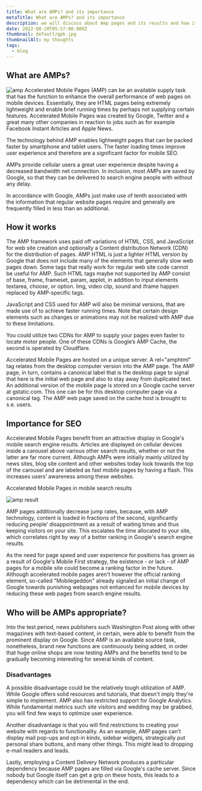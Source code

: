 ```yaml
---
title: What are AMPs? and its importance
metaTitle: What are AMPs? and its importance
description: we will discuss about Amp pages and its results and how it can improve traffic and mobile experience
date: 2022-08-20T05:57:00.000Z
thumbnail: default/gpk.jpg
thumbnailAlt: my thoughts
tags:
  - blog
---
```


## What are AMPs?
![amp ](https://upload.wikimedia.org/wikipedia/commons/thumb/a/a5/Accelerated_Mobile_Pages_logo.svg/1200px-Accelerated_Mobile_Pages_logo.svg.png)
Accelerated Mobile Pages (AMP) can be an available supply task that has the function to enhance the overall performance of web pages on mobile devices. Essentially, they are HTML pages being extremely lightweight and enable brief running times by perhaps not supplying certain features. Accelerated Mobile Pages was created by Google, Twitter and a great many other companies in reaction to jobs such as for example Facebook Instant Articles and Apple News.

The technology behind AMP enables lightweight pages that can be packed faster by smartphone and tablet users. The faster loading times improve user experience and therefore are a significant factor for mobile SEO.

 AMPs provide cellular users a great user experience despite having a decreased bandwidth net connection. In inclusion, most AMPs are saved by Google, so that they can be delivered to search engine people with without any delay. 

In accordance with Google, AMPs just make use of tenth associated with the information that regular website pages require and generally are frequently filled in less than an additional.

## How it works

The AMP framework uses paid off variations of HTML, CSS, and JavaScript for web site creation and optionally a Content distribution Network (CDN) for the distribution of pages. AMP HTML is just a lighter HTML version by Google that does not include many of the elements that generally slow web pages down. Some tags that really work for regular web site code cannot be useful for AMP. Such HTML tags maybe not supported by AMP consist of base, frame, frameset, param, applet, in addition to input elements textarea, choose, or option. Img, video clip, sound and iframe happen replaced by AMP-specific tags.

JavaScript and CSS used for AMP will also be minimal versions, that are made use of to achieve faster running times. Note that certain design elements such as changes or animations may not be realized with AMP due to these limitations.

You could utilize two CDNs for AMP to supply your pages even faster to locate motor people. One of these CDNs is Google’s AMP Cache, the second is operated by Cloudflare.

Accelerated Mobile Pages are hosted on a unique server. A rel="amphtml" tag relates from the desktop computer version into the AMP page. The AMP page, in turn, contains a canonical label that is the desktop page to signal that here is the initial web page and also to stay away from duplicated text. An additional version of the mobile page is stored on a Google cache server at gstatic.com. This one can be for this desktop computer page via a canonical tag. The AMP web page saved on the cache host is brought to s.e. users.

## Importance for SEO

Accelerated Mobile Pages benefit from an attractive display in Google's mobile search engine results. Articles are displayed on cellular devices inside a carousel above various other search results, whether or not the latter are far more current. Although AMPs were initially mainly utilized by news sites, blog site content and other websites today look towards the top of the carousel and are labeled as fast mobile pages by having a flash. This increases users’ awareness among these websites.

Accelerated Mobile Pages in mobile search results

![amp result](https://neilpatel.com/wp-content/uploads/2021/07/Accelerated-Mobile-Pages-AMP1.png)



AMP pages additionally decrease jump rates, because, with AMP technology, content is loaded in fractions of the second, significantly reducing people’ disappointment as a result of waiting times and thus keeping visitors on your site. This escalates the time allocated to your site, which correlates right by way of a better ranking in Google's search engine results.

As the need for page speed and user experience for positions has grown as a result of Google's Mobile First strategy, the existence - or lack - of AMP pages for a mobile site could become a ranking factor in the future. Although accelerated mobile pages aren't however the official ranking element, so-called "Mobilegeddon" already signaled an initial change of Google towards punishing webpages not enhanced for mobile devices by reducing these web pages from search engine results.

## Who will be AMPs appropriate?

Into the test period, news publishers such Washington Post along with other magazines with text-based content, in certain, were able to benefit from the prominent display on Google. Since AMP is an available source task, nonetheless, brand new functions are continuously being added, in order that huge online shops are now testing AMPs and the benefits tend to be gradually becoming interesting for several kinds of content.

### Disadvantages

A possible disadvantage could be the relatively tough utilization of AMP. While Google offers solid resources and tutorials, that doesn't imply they're simple to implement. AMP also has restricted support for Google Analytics. While fundamental metrics such site visitors and wedding may be grabbed, you will find few ways to optimize user experience.

Another disadvantage is that you will find restrictions to creating your website with regards to functionality. As an example, AMP pages can’t display mail pop-ups and opt-in kinds, sidebar widgets, strategically put personal share buttons, and many other things. This might lead to dropping e-mail readers and leads.

Lastly, employing a Content Delivery Network produces a particular dependency because AMP pages are filled via Google's cache server. Since nobody but Google itself can get a grip on these hosts, this leads to a dependency which can be detrimental in the end.
